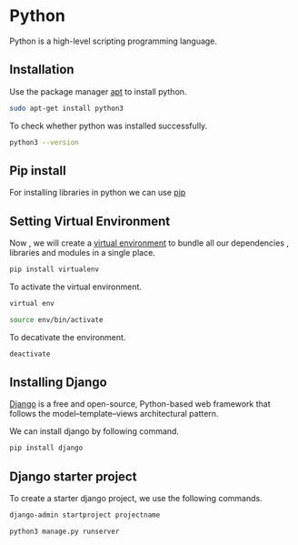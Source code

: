 # Python

Python is a high-level scripting programming language. 

## Installation 

Use the package manager [apt](https://ubuntu.com/server/docs/package-management) to install python.

```bash
sudo apt-get install python3
```

To check whether python was installed successfully.

```bash
python3 --version
```
## Pip install

For installing libraries in python we can use [pip](https://packaging.python.org/en/latest/tutorials/installing-packages/)

## Setting Virtual Environment

Now , we will create a [virtual environment](https://docs.python.org/3/library/venv.html) to bundle all our dependencies , libraries and modules in a single place. 

```bash
pip install virtualenv
```

To activate the virtual environment.

```bash
virtual env

source env/bin/activate
```

To decativate the environment.

```bash
deactivate
```

## Installing Django

[Django](https://www.djangoproject.com/) is a free and open-source, Python-based web framework that follows the model–template–views architectural pattern.

We can install django by following command.

```bash
pip install django
```

## Django starter project

To create a starter django project, we use the following commands.

```bash
django-admin startproject projectname

python3 manage.py runserver
```
